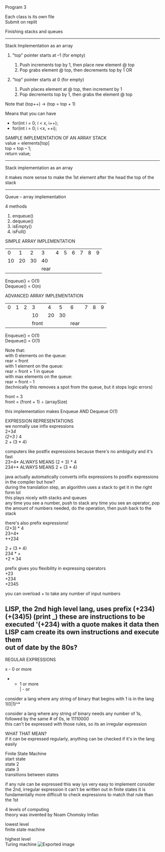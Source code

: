 Program 3
 
Each class is its own file  
Submit on replit
 
Finishing stacks and queues
 
-------------------------------------------------------------------------------------------------------------------------------
 
Stack Implementation as an array
 
1. "top" pointer starts at –1 (for empty)
    
    1. Push increments top by 1, then place new element @ top
    2. Pop grabs element @ top, then decrements top by 1 
OR
   

1. "top" pointer starts at 0 (for empty)
    
    1. Push places element at @ top, then increment by 1
    2. Pop decrements top by 1, then grabs the element @ top
 
Note that (top++) -> (top = top + 1)
 
Means that you can have

- for(int i = 0; i < x, i++);
- for(int i = 0; i <x, ++i);
 
SAMPLE IMPLEMENTATION OF AN ARRAY STACK  
value = elements[top]  
top = top – 1;  
return value;
 
-------------------------------------------------------------------------------------------------------------------------------
 
Stack implementation as an array
 
it makes more sense to make the 1st element after the head the top of the stack
 
-------------------------------------------------------------------------------------------------------------------------------
 
Queue – array implementation
 
4 methods

1. enqueue()
2. dequeue()
3. isEmpty()
4. isFull()
 
SIMPLE ARRAY IMPLEMENTATION
   

|   |   |   |   |   |   |   |   |   |   |
|---|---|---|---|---|---|---|---|---|---|
|0|1|2|3|4|5|6|7|8|9|
|10|20|30|40|||||||
||||rear|||||||
 
Enqueue() = O(1)  
Dequeue() = O(n)
   

ADVANCED ARRAY IMPLEMENTATION
   

|   |   |   |   |   |   |   |   |   |   |
|---|---|---|---|---|---|---|---|---|---|
|0|1|2|3|4|5|6|7|8|9|
||||10|20|30|||||
||||front|||rear||||
 
Enqueue() = O(1)  
Dequeue() = O(1)
 
Note that:  
with 0 elements on the queue:  
rear = front  
with 1 element on the queue:  
rear = front + 1 in queue  
with max elements on the queue:  
rear = front – 1  
(technically this removes a spot from the queue, but it stops logic errors)
 
front = 3  
front = (front + 1) ÷ (arraySize)
 
this implementation makes Enqueue AND Dequeue O(1)
 
EXPRESSION REPRESENTATIONS  
we normally use infix expressions  
2+3*4  
(2+3 )* 4  
2 + (3 * 4)
 
computers like postfix expressions because there's no ambiguity and it's fast  
23+4* ALWAYS MEANS (2 + 3) * 4  
234+* ALWAYS MEANS 2 + (3 * 4)
 
java actually automatically converts infix expressions to postfix expressions in the compiler but how?  
during the translation step, an algorithm uses a stack to get it in the right form lol  
this plays nicely with stacks and queues  
any time you see a number, push to stack any time you see an operator, pop the amount of numbers needed, do the operation, then push back to the stack
 
there's also prefix expressions!  
(2+3) * 4  
23+4*  
*+234
 
2 + (3 * 4)  
234 * +  
+2 * 34
 
prefix gives you flexibility in expressing operators  
+23  
+234  
+2345
 
you can overload + to take any number of input numbers
 
LISP, the 2nd high level lang, uses prefix (+234) (+(34)5) (print _) these are instructions to be executed '(+234) with a quote makes it data then LISP cam create its own instructions and execute them  
out of date by the 80s?  
----------------------------------------------------------------------------------------------------------------------------  
REGULAR EXPRESSIONS
 
x - 0 or more  
+ - 1 or more  
| - or
 
consider a lang where any string of binary that begins with 1 is in the lang  
1(0|1)^*
 
consider a lang where any string of binary needs any number of 1s, followed by the same # of 0s, ie 11110000  
this can't be expressed with those rules, so its an irregular expression
 
WHAT THAT MEAN?  
if it can be expressed regularly, anything can be checked if it's in the lang easily
 
Finite State Machine  
start state  
state 2  
state 3  
transitions between states
 
if any rule can be expressed this way iys very easy to implement consider the 2nd, irregular expression it can't be written out in finite states it is fundamentally more difficult to check expressions to match that rule than the 1st
 
4 levels of computing  
theory was invented by Noam Chomsky lmfao
 
lowest level  
finite state machine
 
highest level  
Turing machine
 ![Exported image](Exported%20image%2020240525213012-0.jpeg)